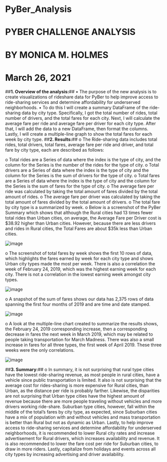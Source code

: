 
# PyBer_Analysis
# PYBER CHALLENGE ANALYSIS 
# BY MONICA M. HOLMES  
# March 26, 2021


##**1.	Overview of the analysis:**##
•	The purpose of the new analysis is to create visualizations of rideshare data for PyBer to help improve access to ride-sharing services and determine affordability for underserved neighborhoods. 
•	To do this I will create a summary DataFrame of the ride-sharing data by city type. Specifically, I got the total number of rides, total number of drivers, and the total fares for each city. Next, I will calculate the average fare per ride and average fare per driver for each city type. After that, I will add the data to a new DataFrame, then format the columns. Lastly, I will create a multiple-line graph to show the total fares for each week by city type.
##**2.	Results:**##
o	The Ride-sharing data includes total rides, total drivers, total fares, average fare per ride and driver, and total fare by city type, each are described as follows:

o	Total rides are a Series of data where the index is the type of city, and the column for the Series is the number of the rides for the type of city.
o	Total drivers are a Series of data where the index is the type of city and the column for the Series is the sum of drivers for the type of city.
o	Total fares are a Series of data where the index is the type of city and the column for the Series is the sum of fares for the type of city.
o	The average fare per ride was calculated by taking the total amount of fares divided by the total amount of rides. 
o	The average fare per driver was calculated by taking the total amount of fares divided by the total amount of drivers.
o	The total fare by city type is a summarized by week.
o	Below is a screenshot of the PyBer Summary which shows that although the Rural cities had 13 times fewer total rides than Urban cities, on average, the Average Fare per Driver cost is $38.92 higher than Urban cities. However, because there are less drivers and rides in Rural cities, the Total Fares are about $35k less than Urban cities.

![image](https://user-images.githubusercontent.com/78371845/123722809-15893500-d857-11eb-86b2-3a657f6c1827.png)


o	The screenshot of total fares by week shows the first 10 rows of data, which highlights the fares earned by week for each city type and shows Urban city types made the most per week. There is also a correlation the week of February 24, 2019, which was the highest earning week for each city. There is not a correlation in the lowest earning week amongst city types.

![image](https://user-images.githubusercontent.com/78371845/123722853-29349b80-d857-11eb-86af-74543ea5d1dd.png)



o	A snapshot of the sum of fares shows our data has 2,375 rows of data spanning the first four months of 2019 and are time and date stamped. 

![image](https://user-images.githubusercontent.com/78371845/123722882-3782b780-d857-11eb-863c-2b8448989866.png)


o	A look at the multiple-line chart created to summarize the results shows, the February 24, 2019 corresponding increase, then a corresponding decrease in fares the next week in March 2019, which may be related to people taking transportation for March Madness. There was also a small increase in fares for all three types, the first week of April 2019. These three weeks were the only correlations. 


![image](https://user-images.githubusercontent.com/78371845/123722912-45383d00-d857-11eb-81c4-471197128113.png)



##**3.	Summary:**##
o	In summary, it is not surprising that rural type cities have the lowest ride-sharing revenue, as most people in rural cities, have a vehicle since public transportation is limited. It also is not surprising that the average cost for rides-sharing is more expensive for Rural cities, than Urban, as the distance per ride is probably farther. Likewise, the disparities are not surprising that Urban type cities have the highest amount of revenue because there are more people traveling without vehicles and more drivers working ride-share. Suburban type cities, however, fall within the middle of the total’s fares by city type, as expected, since Suburban cities have a mix of population with and without vehicles and mass transportation is better than Rural but not as dynamic as Urban. Lastly, to help improve access to ride-sharing services and determine affordability for underserved neighborhoods, it is recommended to lower Rural city rates and increase advertisement for Rural drivers, which increases availability and revenue. It is also recommended to lower the fare cost per ride for Suburban cities, to draw in more riders. Lastly, capitalize from holidays and events across all city types by increasing advertising and driver availability. 


















